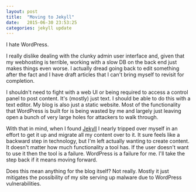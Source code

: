 ```yaml
---
layout: post
title:  "Moving to Jekyll"
date:   2015-06-30 23:53:25
categories: jekyll update
---
```


I hate WordPress. 

I really dislike dealing with the clunky admin user interface and, given that my webhosting is terrible, working with a slow DB on the back end just makes things even worse. I actually dread going back to edit something after the fact and I have draft articles that I can't bring myself to revisit for completion.

I shouldn't need to fight with a web UI or being required to access a control panel to post content. It's (mostly) just text. I should be able to do this with a text editor. My blog is also just a static website. Most of the functionality that WordPress is built for is being wasted by me and largely just leaving open a bunch of very large holes for attackers to walk through. 

With that in mind, when I found [Jekyll](http://jekyllrb.com/) I nearly tripped over myself in an effort to get it up and migrate all my content over to it. It sure feels like a backward step in technology, but I'm left actually wanting to create content. It doesn't matter how much functionality a tool has. If the user doesn't want to use it then the tool is a failure. WordPress is a failure for me. I'll take the step back if it means moving forward.

Does this mean anything for the blog itself? Not really. Mostly it just mitigates the possibility of my site serving up malware due to WordPress vulnerabilities.
